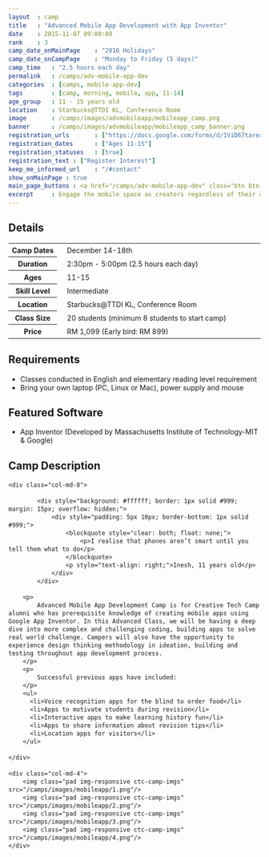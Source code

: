 ```yaml
---
layout 	: camp
title 	: "Advanced Mobile App Development with App Inventor"
date 	: 2015-11-07 09:00:00
rank    : 3
camp_date_onMainPage 	: "2016 Holidays"
camp_date_onCampPage 	: "Monday to Friday (5 days)"
camp_time	: "2.5 hours each day"
permalink   : /camps/adv-mobile-app-dev
categories  : [camps, mobile-app-dev]
tags	    : [camp, morning, mobile, app, 11-14]
age_group 	: 11 - 15 years old
location	: Starbucks@TTDI KL, Conference Room
image		: /camps/images/advmobileapp/mobileapp_camp.png
banner		: /camps/images/advmobileapp/mobileapp_camp_banner.png
registration_urls		: ["https://docs.google.com/forms/d/1ViD67tarerMWFigAqNzX000VbiS45SDaqwV6mL-KLjQ/viewform"]
registration_dates		: ["Ages 11-15"]
registration_statuses	: [true]
registration_text : ["Register Interest"]
keep_me_informed_url	: "/#contact"
show_onMainPage : true
main_page_buttons : <a href="/camps/adv-mobile-app-dev" class="btn btn-lg pad-c btn-primary-pale">5-day Camp</a>
excerpt		: Engage the mobile space as creators regardless of their computer programming knowledge
---
```


<h2>Details</h2>
<table style="white-space: nowrap">
    <col width="13%">
    <col width="3%">
    <col width="84%">
    <tr>
		<th>Camp Dates</th>
        <td/>
		<td style='padding:5px 10px 5px 5px'>December 14-18th</td>
	</tr>
    <tr>
		<th>Duration</th>
        <td/>
		<td style='padding:5px 10px 5px 5px'>2:30pm - 5:00pm (2.5 hours each day)</td>
	</tr>
	<tr>
		<th>Ages</th>
        <td/>
		<td style='padding:5px 10px 5px 5px'>11-15</td>
	</tr>	
	<tr>
		<th>Skill Level</th>
        <td/>
		<td style='padding:5px 10px 5px 5px'>Intermediate</td>
	</tr>
    <tr>
		<th>Location</th>
        <td/>
		<td style='padding:5px 10px 5px 5px'>Starbucks@TTDI KL, Conference Room</td>
	</tr>
	<tr>
		<th>Class Size</th>
        <td/>
		<td style='padding:5px 10px 5px 5px'> 20 students (minimum 8 students to start camp)</td>
	</tr>
    <tr>
		<th>Price</th>
        <td/>
		<td style='padding:5px 10px 5px 5px'>RM 1,099 (Early bird: RM 899)</td>
	</tr>
</table>

<h2>Requirements</h2>
<ul>
<li> Classes conducted in English and elementary reading level requirement </li>
<li> Bring your own laptop (PC, Linux or Mac), power supply and mouse </li>
</ul>

<h2>Featured Software</h2>
<ul>
<li>App Inventor (Developed by Massachusetts Institute of Technology-MIT & Google) </li>
</ul>

<h2>Camp Description</h2>
<div class="row">

    <div class="col-md-8">

            <div style="background: #ffffff; border: 1px solid #999; margin: 15px; overflow: hidden;">
                <div style="padding: 5px 10px; border-bottom: 1px solid #999;">
                    <blockquote style="clear: both; float: none;">
                        <p>I realise that phones aren’t smart until you tell them what to do</p>
                    </blockquote>
                    <p style="text-align: right;">Inesh, 11 years old</p>
                </div>
            </div>  

        <p>
            Advanced Mobile App Development Camp is for Creative Tech Camp alumni who has prerequisite knowledge of creating mobile apps using Google App Inventor. In this Advanced Class, we will be having a deep dive into more complex and challenging coding, building apps to solve real world challenge. Campers will also have the opportunity to experience design thinking methodology in ideation, building and testing throughout app development process.   
        </p>
        <p>
            Successful previous apps have included:
        </p>
        <ul>
          <li>Voice recognition apps for the blind to order food</li>
          <li>Apps to motivate students during revision</li>
          <li>Interactive apps to make learning history fun</li>
          <li>Apps to share information about revision tips</li>
          <li>Location apps for visitors</li>
        </ul>
        
    </div>

    <div class="col-md-4">
        <img class="pad img-responsive ctc-camp-imgs" src="/camps/images/mobileapp/1.png"/>
        <img class="pad img-responsive ctc-camp-imgs" src="/camps/images/mobileapp/2.png"/>
        <img class="pad img-responsive ctc-camp-imgs" src="/camps/images/mobileapp/3.png"/>
        <img class="pad img-responsive ctc-camp-imgs" src="/camps/images/mobileapp/4.png"/>
    </div>

</div>

